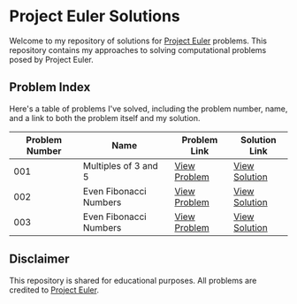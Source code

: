 # Project Euler Solutions

Welcome to my repository of solutions for [Project Euler](https://projecteuler.net/) problems. This repository contains my approaches to solving  computational problems posed by Project Euler.

## Problem Index

Here's a table of problems I've solved, including the problem number, name, and a link to both the problem itself and my solution.

| Problem Number | Name                  | Problem Link                                           | Solution Link          |
|----------------|-----------------------|-------------------------------------------------------|------------------------|
| 001            | Multiples of 3 and 5   | [View Problem](https://projecteuler.net/problem=1)    | [View Solution](problem01)|
| 002            | Even Fibonacci Numbers   | [View Problem](https://projecteuler.net/problem=2)    | [View Solution](problem02)|
| 003            | Even Fibonacci Numbers   | [View Problem](https://projecteuler.net/problem=3)    | [View Solution]((problem03))|


## Disclaimer

This repository is shared for educational purposes. All problems are credited to [Project Euler](https://projecteuler.net/).


